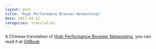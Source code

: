 ```yaml
---
layout: post
title: "High Performance Browser Networking"
date: 2017-04-12
categories: translation
---
```


A Chinese translation of [High Performance
Browser Networking](https://hpbn.co), you can read it at [GitBook](https://quheng.gitbooks.io/high-performance-browser-networking/content/)
